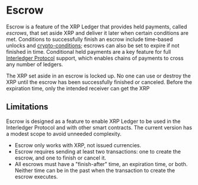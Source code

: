 # Escrow

Escrow is a feature of the XRP Ledger that provides held payments, called _escrows_, that set aside XRP and deliver it later when certain conditions are met. Conditions to successfully finish an escrow include time-based unlocks and [crypto-conditions](https://tools.ietf.org/html/draft-thomas-crypto-conditions-03); escrows can also be set to expire if not finished in time. Conditional held payments are a key feature for full [Interledger Protocol](https://interledger.org/) support, which enables chains of payments to cross any number of ledgers.

The XRP set aside in an escrow is locked up. No one can use or destroy the XRP until the escrow has been successfully finished or canceled. Before the expiration time, only the intended receiver can get the XRP

## Limitations

Escrow is designed as a feature to enable XRP Ledger to be used in the Interledger Protocol and with other smart contracts. The current version has a modest scope to avoid unneeded complexity.

- Escrow only works with XRP, not issued currencies.
- Escrow requires sending at least two transactions: one to create the escrow, and one to finish or cancel it.
- All escrows must have a "finish-after" time, an expiration time, or both. Neither time can be in the past when the transaction to create the escrow executes.

